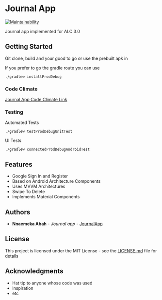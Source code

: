 # Journal App
[![Maintainability](https://api.codeclimate.com/v1/badges/be22cfa9e5c51232946c/maintainability)](https://codeclimate.com/github/abahnj/journal/maintainability)

Journal app implemented for ALC 3.0

## Getting Started

Git clone, build and your good to go or use the prebuilt apk in

If you prefer to go the gradle route you can use
```
./gradlew installProdDebug
```

### Code Climate
[Journal App Code Climate Link](https://codeclimate.com/github/abahnj/journal)
### Testing

Automated Tests
```
./gradlew testProdDebugUnitTest
```

UI Tests
```
./gradlew connectedProdDebugAndroidTest
```

## Features
- Google Sign In and Register
- Based on Android Architecture Components
- Uses MVVM Architectures
- Swipe To Delete
- Implements Material Components

## Authors

* **Nnaemeka Abah** - *Journal app* - [JournalApp](https://github.com/abahnj/journalapp)


## License

This project is licensed under the MIT License - see the [LICENSE.md](LICENSE.md) file for details

## Acknowledgments

* Hat tip to anyone whose code was used
* Inspiration
* etc